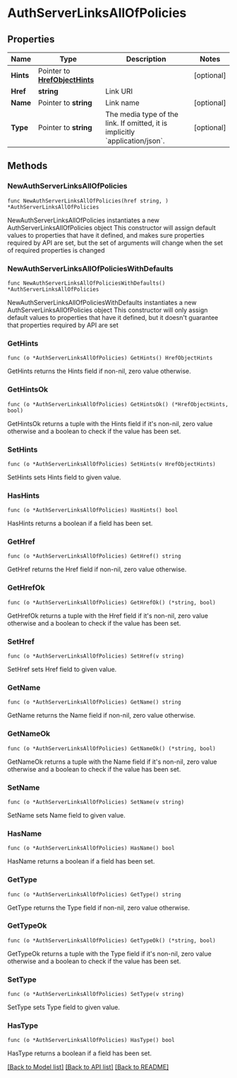 # AuthServerLinksAllOfPolicies

## Properties

Name | Type | Description | Notes
------------ | ------------- | ------------- | -------------
**Hints** | Pointer to [**HrefObjectHints**](HrefObjectHints.md) |  | [optional] 
**Href** | **string** | Link URI | 
**Name** | Pointer to **string** | Link name | [optional] 
**Type** | Pointer to **string** | The media type of the link. If omitted, it is implicitly &#x60;application/json&#x60;. | [optional] 

## Methods

### NewAuthServerLinksAllOfPolicies

`func NewAuthServerLinksAllOfPolicies(href string, ) *AuthServerLinksAllOfPolicies`

NewAuthServerLinksAllOfPolicies instantiates a new AuthServerLinksAllOfPolicies object
This constructor will assign default values to properties that have it defined,
and makes sure properties required by API are set, but the set of arguments
will change when the set of required properties is changed

### NewAuthServerLinksAllOfPoliciesWithDefaults

`func NewAuthServerLinksAllOfPoliciesWithDefaults() *AuthServerLinksAllOfPolicies`

NewAuthServerLinksAllOfPoliciesWithDefaults instantiates a new AuthServerLinksAllOfPolicies object
This constructor will only assign default values to properties that have it defined,
but it doesn't guarantee that properties required by API are set

### GetHints

`func (o *AuthServerLinksAllOfPolicies) GetHints() HrefObjectHints`

GetHints returns the Hints field if non-nil, zero value otherwise.

### GetHintsOk

`func (o *AuthServerLinksAllOfPolicies) GetHintsOk() (*HrefObjectHints, bool)`

GetHintsOk returns a tuple with the Hints field if it's non-nil, zero value otherwise
and a boolean to check if the value has been set.

### SetHints

`func (o *AuthServerLinksAllOfPolicies) SetHints(v HrefObjectHints)`

SetHints sets Hints field to given value.

### HasHints

`func (o *AuthServerLinksAllOfPolicies) HasHints() bool`

HasHints returns a boolean if a field has been set.

### GetHref

`func (o *AuthServerLinksAllOfPolicies) GetHref() string`

GetHref returns the Href field if non-nil, zero value otherwise.

### GetHrefOk

`func (o *AuthServerLinksAllOfPolicies) GetHrefOk() (*string, bool)`

GetHrefOk returns a tuple with the Href field if it's non-nil, zero value otherwise
and a boolean to check if the value has been set.

### SetHref

`func (o *AuthServerLinksAllOfPolicies) SetHref(v string)`

SetHref sets Href field to given value.


### GetName

`func (o *AuthServerLinksAllOfPolicies) GetName() string`

GetName returns the Name field if non-nil, zero value otherwise.

### GetNameOk

`func (o *AuthServerLinksAllOfPolicies) GetNameOk() (*string, bool)`

GetNameOk returns a tuple with the Name field if it's non-nil, zero value otherwise
and a boolean to check if the value has been set.

### SetName

`func (o *AuthServerLinksAllOfPolicies) SetName(v string)`

SetName sets Name field to given value.

### HasName

`func (o *AuthServerLinksAllOfPolicies) HasName() bool`

HasName returns a boolean if a field has been set.

### GetType

`func (o *AuthServerLinksAllOfPolicies) GetType() string`

GetType returns the Type field if non-nil, zero value otherwise.

### GetTypeOk

`func (o *AuthServerLinksAllOfPolicies) GetTypeOk() (*string, bool)`

GetTypeOk returns a tuple with the Type field if it's non-nil, zero value otherwise
and a boolean to check if the value has been set.

### SetType

`func (o *AuthServerLinksAllOfPolicies) SetType(v string)`

SetType sets Type field to given value.

### HasType

`func (o *AuthServerLinksAllOfPolicies) HasType() bool`

HasType returns a boolean if a field has been set.


[[Back to Model list]](../README.md#documentation-for-models) [[Back to API list]](../README.md#documentation-for-api-endpoints) [[Back to README]](../README.md)


